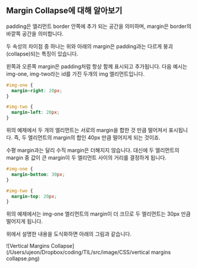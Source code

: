 ## Margin Collapse에 대해 알아보기

padding은 엘리먼트 border 안쪽에 추가 되는 공간을 의미하며, margin은 border의 바깥쪽 공간을 의미합니다. 

두 속성의 차이점 중 하나는 위와 아래의 margin은 padding과는 다르게 붕괴 (collapse)되는 특징이 있습니다.



왼쪽과 오른쪽 margin은 padding처럼 항상 함께 표시되고 추가됩니다. 다음 예시는 img-one, img-two라는 id를 가진 두개의 img 엘리먼트입니다.

```css
#img-one {  
  margin-right: 20px; 
} 

#img-two {  
  margin-left: 20px; 
}
```



위의 예제에서 두 개의 엘리먼트는 서로의 margin을 합한 것 만큼 떨어져서 표시됩니다. 즉, 두 엘리먼트의 margin의 합인 40px 만큼 떨어지게 되는 것이죠.



수평 margin과는 달리 수직 margin은 더해지지 않습니다. 대신에 두 엘리먼트의 margin 중 값이 큰 margin이 두 엘리먼트 사이의 거리를 결정하게 됩니다.

```css
#img-one {  
  margin-bottom: 30px; 
} 

#img-two { 
  margin-top: 20px; 
}
```

위의 예제에서는 img-one 엘리먼트의 margin이 더 크므로 두 엘리먼트는 30px 만큼 떨어지게 됩니다.



위에서 설명한 내용을 도식화하면 아래의 그림과 같습니다.

![Vertical Margins Collapse](/Users/ujeon/Dropbox/coding/TIL/src/image/CSS/vertical margins collapse.png)